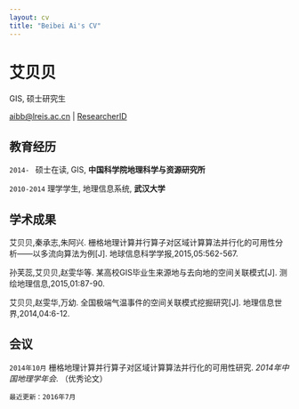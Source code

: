 ```yaml
---
layout: cv
title: "Beibei Ai's CV"
---
```

# 艾贝贝

GIS, 硕士研究生

<div id="webaddress">
<i class="fa fa-envelope"></i> <a href="mailto:aibb@lreis.ac.cn">aibb@lreis.ac.cn</a>
|
<i class="fa fa-archive"></i> <a href="http://www.researcherid.com/rid/M-6729-2015">ResearcherID</a>

</div>

## 教育经历

`2014- ` 硕士在读, GIS, **中国科学院地理科学与资源研究所**

`2010-2014` 理学学生, 地理信息系统, **武汉大学**

## 学术成果

艾贝贝,秦承志,朱阿兴. 栅格地理计算并行算子对区域计算算法并行化的可用性分析——以多流向算法为例[J]. 地球信息科学学报,2015,05:562-567.

孙芙蕊,艾贝贝,赵雯华等. 某高校GIS毕业生来源地与去向地的空间关联模式[J]. 测绘地理信息,2015,01:87-90.

艾贝贝,赵雯华,万幼. 全国极端气温事件的空间关联模式挖掘研究[J]. 地理信息世界,2014,04:6-12.

## 会议
`2014年10月` 栅格地理计算并行算子对区域计算算法并行化的可用性研究. *2014年中国地理学年会*. （优秀论文）

`最近更新：2016年7月`
